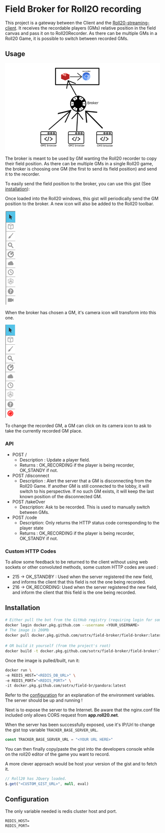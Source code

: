 # Field Broker for Roll2O recording

This project is a gateway between the Client and the [Roll20-streaming-client](https://github.com/SoTrxII/roll20-streaming-client).
It receives the recordable players (GMs) relative position in the field canvas and pass it on to Roll20Recorder.
As there can be multiple GMs in a Roll20 Game, it is possible to switch between recorded GMs.

## Usage

![workflow](./assets/images/lullaby-to-redis.png)

The broker is meant to be used by GM wanting the Roll20 recorder to copy their field position. As there can be
multiple GMs in a single Roll20 game, the broker is choosing one GM (the first to send its field position) and send it
to the recorder.

To easily send the field position to the broker, you can use this gist (See [installation](#installation)):

<script src="https://gist.github.com/SoTrxII/8126926ab32b782ddd5ae96759e715a4.js"></script>

Once loaded into the Roll20 windows, this gist will periodically send the GM position to the broker.
A new icon will also be added to the Roll20 toolbar.

![standy](./assets/images/new_icon_standy.png)

When the broker has chosen a GM, it's camera icon will transform into this one.

![standy](./assets/images/new_icon_recording.png)

To change the recorded GM, a GM can click on its camera icon to ask to take the currently recorded GM place.
  

### API

- POST /
  - Description : Update a player field.
  - Returns : OK_RECORDING if the player is being recorder, OK_STANDY if not.
- POST /disconnect
  - Description : Alert the server that a GM is disconnecting from the Roll20 Game. If another GM is still
    connected to the lobby, it will switch to his perspective. If no such GM exists, it will keep the last known
    position of the disconnected GM.
- POST /takeOver
  - Description: Ask to be recorded. This is used to manually switch between GMs.
- POST /code
  - Description: Only returns the HTTP status code corresponding to the player state
  - Returns : OK_RECORDING if the player is being recorder, OK_STANDY if not.

### Custom HTTP Codes

To allow some feedback to be returned to the client without using web sockets or other convoluted methods, some custom
HTTP codes are used :

- 215 -> OK_STANDBY : Used when the server registered the new field, and informs the client that this field is not the
  one being recorded.
- 216 -> OK_RECORDING: Used when the server registered the new field, and inform the client that this field is the one
  being recorded.

## Installation

```bash
# Either pull the bot from the GitHub registry (requiring login for some reason)
docker login docker.pkg.github.com --username <YOUR_USERNAME>
# The image is 200Mb
docker pull docker.pkg.github.com/sotrx/field-broker/field-broker:latest

# OR build it yourself (from the project's root)
docker build -t docker.pkg.github.com/sotrx/field-broker/field-broker:latest
```

Once the image is pulled/built, run it:

```bash
docker run \
-e REDIS_HOST="<REDIS_DB_URL>" \
-e REDIS_PORT="<REDIS_PORT>" \
-it docker.pkg.github.com/sotrx/field-br/pandora:latest
```

Refer to the [configuration](#configuration) for an explanation of the environment variables.
The server should be up and running !

Next is to expose the server to the Internet. Be aware that the nginx.conf file included only allows CORS request from
**app.roll20.net**.

When the server has been successfully exposed, use it's IP/Url to change the gist top variable `TRACKER_BASE_SERVER_URL`.
```js
const TRACKER_BASE_SERVER_URL = "<YOUR URL HERE>"
```

You can then finally copy/paste the gist into the developers console while on the roll20 editor of 
the game you want to record.

A more clever approach would be host your version of the gist and to fetch it.
```js
// Roll20 has JQuery loaded.
$.get("<CUSTOM_GIST_URL>", null, eval)
```
## Configuration

The only variable needed is redis cluster host and port.

```DotENV
REDIS_HOST=
REDIS_PORT=
```
